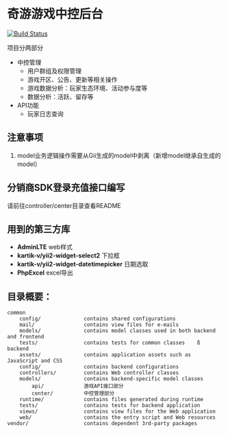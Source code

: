 # 奇游游戏中控后台
[![Build Status](https://dev.azure.com/xxdweb/Game-Center/_apis/build/status/coder-lipenghui.qiyou-center?branchName=master)](https://dev.azure.com/xxdweb/Game-Center/_build/latest?definitionId=1&branchName=master)

项目分两部分
* 中控管理
    * 用户群组及权限管理
    * 游戏开区、公告、更新等相关操作
    * 游戏数据分析：玩家生态环境、活动参与度等
    * 数据分析：活跃、留存等
* API功能
    * 玩家日志查询
## 注意事项
1. model业务逻辑操作需要从Gii生成的model中剥离（新增model继承自生成的model）
## 分销商SDK登录充值接口编写
请前往controller/center目录查看README
## 用到的第三方库
* **AdminLTE** web样式
* **kartik-v/yii2-widget-select2** 下拉框
* **kartik-v/yii2-widget-datetimepicker** 日期选取
* **PhpExcel** excel导出
## 目录概要：
```
common
    config/              contains shared configurations
    mail/                contains view files for e-mails
    models/              contains model classes used in both backend and frontend
    tests/               contains tests for common classes    ß
backend
    assets/              contains application assets such as JavaScript and CSS
    config/              contains backend configurations
    controllers/         contains Web controller classes
    models/              contains backend-specific model classes
        api/             游戏API接口部分
        center/          中控管理部分
    runtime/             contains files generated during runtime
    tests/               contains tests for backend application    
    views/               contains view files for the Web application
    web/                 contains the entry script and Web resources
vendor/                  contains dependent 3rd-party packages
```
